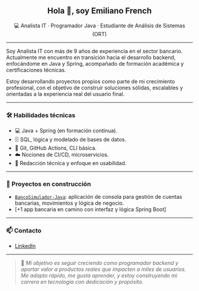 <h2 align="center">Hola 👋, soy Emiliano French</h2>
<p align="center">
💻 Analista IT · Programador Java · Estudiante de Análisis de Sistemas (ORT)
</p>

---

Soy Analista IT con más de 9 años de experiencia en el sector bancario. Actualmente me encuentro en transición hacia el desarrollo backend, enfocándome en Java y Spring, acompañado de formación académica y certificaciones técnicas.

Estoy desarrollando proyectos propios como parte de mi crecimiento profesional, con el objetivo de construir soluciones sólidas, escalables y orientadas a la experiencia real del usuario final.

---

### 🛠️ Habilidades técnicas

- 💻 Java + Spring (en formación continua).
- 🗄️ SQL, lógica y modelado de bases de datos.
- 🔄 Git, GitHub Actions, CLI básica.
- ☁️ Nociones de CI/CD, microservicios.
- 📄 Redacción técnica y enfoque en usabilidad.

---

### 🧪 Proyectos en construcción

- [`BancoSimulador-Java`](https://github.com/emilianofrench/BancoSimulador-Java): aplicación de consola para gestión de cuentas bancarias, movimientos y lógica de negocio.
- [+1 app bancaria en camino con interfaz y lógica Spring Boot]

---

### 📫 Contacto

- [LinkedIn](https://www.linkedin.com/in/emiliano-french-97a35aaa/)

---

> 🚀 *Mi objetivo es seguir creciendo como programador backend y aportar valor a productos reales que impacten a miles de usuarios. Me adapto rápido, me gusta aprender, y estoy construyendo mi carrera en tecnología con dedicación y propósito.*
